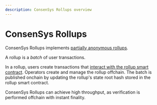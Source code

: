```yaml
---
description: ConsenSys Rollups overview
---
```


# ConsenSys Rollups

ConsenSys Rollups implements [partially anonymous rollups](Partially-Anonymous-Rollups.md).

A rollup is a *batch* of user transactions.

In a rollup, users create transactions that [interact with the rollup smart contract](../../HowTo/Smart-Contracts.md).
Operators create and manage the rollup offchain.
The batch is published onchain by updating the rollup's state root hash stored in the rollup smart contract.

<!--
When configuring ConsenSys Rollups, you can set the [`rollup_type`](../../Reference/Configuration-File.md#rollup_type)
in the engine configuration file to one of the two types.

## Rollup advantages
-->

ConsenSys Rollups can achieve high throughput, as verification is performed offchain with instant finality.

<!--
Benefits of consensus-rollups over partially anonymous rollups include:

- Higher throughput (~10,000 transactions per second, versus partially anonymous rollups' ~2,000 transactions per second).
- No proof of correctness required.
- Simpler implementation.

Benefits of partially anonymous rollups over consensus-rollups include:

- Transaction anonymity between operators and the blockchain.
- No assumption of operators' honesty.
-->
